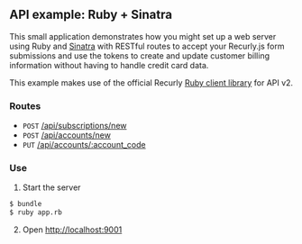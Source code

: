 ## API example: Ruby + Sinatra

This small application demonstrates how you might set up a web server
using Ruby and [Sinatra][sinatra] with RESTful routes to accept your Recurly.js
form submissions and use the tokens to create and update customer billing
information without having to handle credit card data.

This example makes use of the official Recurly [Ruby client library][client]
for API v2.

### Routes

- `POST` [/api/subscriptions/new](app.rb#L10-35)
- `POST` [/api/accounts/new](app.rb#L38-46)
- `PUT` [/api/accounts/:account_code](app.rb#L49-58)

### Use

1. Start the server

  ```bash
  $ bundle
  $ ruby app.rb
  ```
2. Open [http://localhost:9001](http://localhost:9001)

[sinatra]: http://sinatrarb.com/
[client]: http://github.com/recurly/recurly-client-ruby
